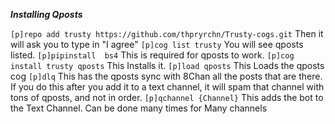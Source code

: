 ***Installing Qposts***

```[p]repo add trusty https://github.com/thpryrchn/Trusty-cogs.git```
	Then it will ask you to type in "I agree"
```[p]cog list trusty```
	You will see qposts listed.
```[p]pipinstall  bs4```
	This is required for qposts to work.
```[p]cog install trusty qposts```
	This Installs it.
```[p]load qposts```
	This Loads the qposts cog
```[p]dlq```
	This has the qposts sync with 8Chan all the posts that are there. If you do this after you add it to a text channel, it will spam that channel with tons of qposts, and not in order.
```[p]qchannel {Channel}```
	This adds the bot to the Text Channel. Can be done many times for Many channels
	
